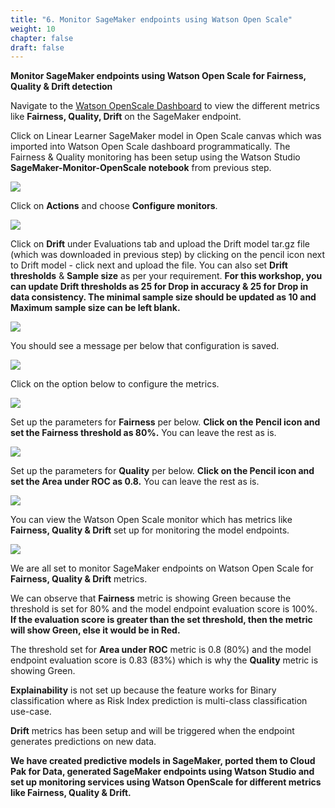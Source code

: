 ```yaml
---
title: "6. Monitor SageMaker endpoints using Watson Open Scale"
weight: 10
chapter: false
draft: false
---
```


**Monitor SageMaker endpoints using Watson Open Scale for Fairness, Quality & Drift detection**

Navigate to the [Watson OpenScale Dashboard](https://cpd-zen.apps.efs-cluster-d01.ibmworkshops.com/aiopenscale/insights?serviceInstanceNamespace=zen&serviceInstanceDisplayName=openscale-defaultinstance) to view the different metrics like **Fairness, Quality, Drift** on the SageMaker endpoint. 

Click on Linear Learner SageMaker model in Open Scale canvas which was imported into Watson Open Scale dashboard programmatically. The Fairness & Quality monitoring has been setup using the Watson Studio **SageMaker-Monitor-OpenScale notebook** from previous step.

![](/images/20_trusted_ai_lab/LL-wos.png)

Click on **Actions** and choose **Configure monitors**.

![](/images/20_trusted_ai_lab/conf-mon.png)

Click on **Drift** under Evaluations tab and upload the Drift model tar.gz file (which was downloaded in previous step) by clicking on the pencil icon next to Drift model - click next and upload the file. You can also set **Drift thresholds** & **Sample size** as per your requirement. **For this workshop, you can update Drift thresholds as 25 for Drop in accuracy & 25 for Drop in data consistency. The minimal sample size should be updated as 10 and Maximum sample size can be left blank.**

![](/images/20_trusted_ai_lab/upload-dd-model.png)

You should see a message per below that configuration is saved.

![](/images/20_trusted_ai_lab/dd-model-saved.png)

Click on the option below to configure the metrics.

![](/images/20_trusted_ai_lab/fair-qual.png)

Set up the parameters for **Fairness** per below. **Click on the Pencil icon and set the Fairness threshold as 80%.** You can leave the rest as is. 

![](/images/20_trusted_ai_lab/fairness-threshold.png)

Set up the parameters for **Quality** per below. **Click on the Pencil icon and set the Area under ROC as 0.8.** You can leave the rest as is. 

![](/images/20_trusted_ai_lab/quality.png)

You can view the Watson Open Scale monitor which has metrics like **Fairness, Quality & Drift** set up for monitoring the model endpoints.

![](/images/20_trusted_ai_lab/wos.png)

We are all set to monitor SageMaker endpoints on Watson Open Scale for **Fairness, Quality & Drift** metrics. 

We can observe that **Fairness** metric is showing Green because the threshold is set for 80% and the model endpoint evaluation score is 100%. **If the evaluation score is greater than the set threshold, then the metric will show Green, else it would be in Red.**

The threshold set for **Area under ROC** metric is 0.8 (80%) and the model endpoint evaluation score is 0.83 (83%) which is why the **Quality** metric is showing Green. 

**Explainability** is not set up because the feature works for Binary classification where as Risk Index prediction is multi-class classification use-case. 

**Drift** metrics has been setup and will be triggered when the endpoint generates predictions on new data.

**We have created predictive models in SageMaker, ported them to Cloud Pak for Data, generated SageMaker endpoints using Watson Studio and set up monitoring services using Watson OpenScale for different metrics like Fairness, Quality & Drift.**
